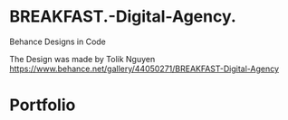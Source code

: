 # BREAKFAST.-Digital-Agency.
Behance Designs in Code

The Design was made by Tolik Nguyen https://www.behance.net/gallery/44050271/BREAKFAST-Digital-Agency
# Portfolio
